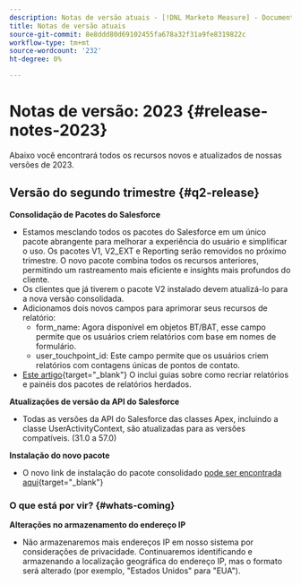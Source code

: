 ```yaml
---
description: Notas de versão atuais - [!DNL Marketo Measure] - Documentação do produto
title: Notas de versão atuais
source-git-commit: 8e8ddd80d69102455fa678a32f31a9fe8319822c
workflow-type: tm+mt
source-wordcount: '232'
ht-degree: 0%

---
```


# Notas de versão: 2023 {#release-notes-2023}

Abaixo você encontrará todos os recursos novos e atualizados de nossas versões de 2023.

## Versão do segundo trimestre {#q2-release}

<p>

**Consolidação de Pacotes do Salesforce**

* Estamos mesclando todos os pacotes do Salesforce em um único pacote abrangente para melhorar a experiência do usuário e simplificar o uso. Os pacotes V1, V2_EXT e Reporting serão removidos no próximo trimestre. O novo pacote combina todos os recursos anteriores, permitindo um rastreamento mais eficiente e insights mais profundos do cliente.
* Os clientes que já tiverem o pacote V2 instalado devem atualizá-lo para a nova versão consolidada.
* Adicionamos dois novos campos para aprimorar seus recursos de relatório:
   * form_name: Agora disponível em objetos BT/BAT, esse campo permite que os usuários criem relatórios com base em nomes de formulário.
   * user_touchpoint_id: Este campo permite que os usuários criem relatórios com contagens únicas de pontos de contato.
* [Este artigo](/help/configuration-and-setup/marketo-measure-and-salesforce/salesforce-package-consolidation.md){target="_blank"} O inclui guias sobre como recriar relatórios e painéis dos pacotes de relatórios herdados.

**Atualizações de versão da API do Salesforce**

* Todas as versões da API do Salesforce das classes Apex, incluindo a classe UserActivityContext, são atualizadas para as versões compatíveis. (31.0 a 57.0)

**Instalação do novo pacote**

* O novo link de instalação do pacote consolidado [pode ser encontrada aqui](https://login.salesforce.com/packaging/installPackage.apexp?p0=04t1P000000VY6Z){target="_blank"}

### O que está por vir? {#whats-coming}

<p>

**Alterações no armazenamento do endereço IP**

* Não armazenaremos mais endereços IP em nosso sistema por considerações de privacidade. Continuaremos identificando e armazenando a localização geográfica do endereço IP, mas o formato será alterado (por exemplo, &quot;Estados Unidos&quot; para &quot;EUA&quot;).
